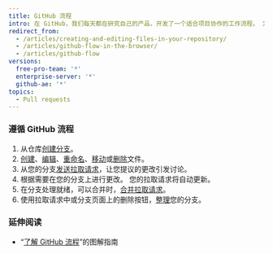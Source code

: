 ```yaml
---
title: GitHub 流程
intro: 在 GitHub，我们每天都在研究自己的产品，开发了一个适合项目协作的工作流程。 为了使其适用于不同规模或技术专长的团队，我们确保工作流程中的每个步骤都可以在基于 Web 的界面中完成。
redirect_from:
  - /articles/creating-and-editing-files-in-your-repository/
  - /articles/github-flow-in-the-browser/
  - /articles/github-flow
versions:
  free-pro-team: '*'
  enterprise-server: '*'
  github-ae: '*'
topics:
  - Pull requests
---
```


### 遵循 GitHub 流程

1. 从仓库[创建分支](/articles/creating-and-deleting-branches-within-your-repository)。
2. [创建](/articles/creating-new-files)、[编辑](/articles/editing-files)、[重命名](/articles/renaming-a-file)、[移动](/articles/moving-a-file-to-a-new-location)或[删除](/github/managing-files-in-a-repository/deleting-files-in-a-repository)文件。
3. 从您的分支[发送拉取请求](/articles/creating-a-pull-request)，让您提议的更改引发讨论。
4. 根据需要在您的分支上进行更改。 您的拉取请求将自动更新。
5. 在分支处理就绪，可以合并时，[合并拉取请求](/articles/merging-a-pull-request)。
6. 使用拉取请求中或分支页面上的删除按钮，[整理](/articles/deleting-unused-branches)您的分支。

### 延伸阅读

- “[了解 GitHub 流程](https://guides.github.com/introduction/flow/)”的图解指南
